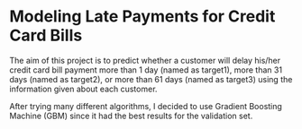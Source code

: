 # Modeling Late Payments for Credit Card Bills

The aim of this project is to predict whether a customer will delay his/her credit card bill payment more than 1 day (named as target1), more than 31 days (named as target2), or more than 61 days (named as target3) using the information given about each customer.

After trying many different algorithms, I decided to use Gradient Boosting Machine (GBM) since it had the best results for the validation set. 


